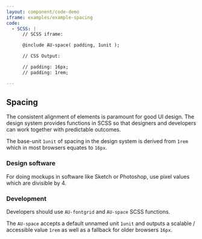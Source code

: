 ```yaml
---
layout: component/code-demo
iframe: examples/example-spacing
code:
  - SCSS: |
      // SCSS iframe:

      @include AU-space( padding, 1unit );

      // CSS Output:

      // padding: 16px;
      // padding: 1rem;

---
```

## Spacing

The consistent alignment of elements is paramount for good UI design. The design system provides functions in SCSS so that designers and developers can work together with predictable outcomes.

The base-unit `1unit` of spacing in the design system is derived from `1rem` which in most browsers equates to `16px`.

### Design software
For doing mockups in software like Sketch or Photoshop, use pixel values which are divisible by 4.

### Development
Developers should use `AU-fontgrid` and `AU-space` SCSS functions.

The `AU-space` accepts a default unnamed unit `1unit` and outputs a scalable / accessible value `1rem` as well as a fallback for older browsers `16px`.
